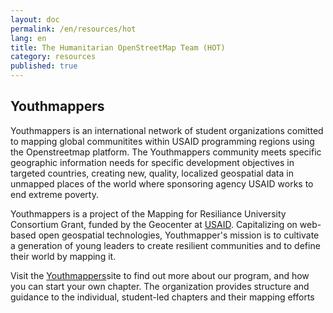 ```yaml
---
layout: doc
permalink: /en/resources/hot
lang: en
title: The Humanitarian OpenStreetMap Team (HOT)
category: resources
published: true
---
```

## Youthmappers
Youthmappers is an international network of student organizations comitted to mapping global communitites within USAID programming regions using the Openstreetmap platform. The Youthmappers community meets specific geographic information needs for specific development objectives in targeted countries, creating new, quality, localized geospatial data in unmapped places of the world where sponsoring agency USAID works to end extreme poverty.

Youthmappers is a project of the Mapping for Resiliance University Consortium Grant, funded by the Geocenter at [USAID](https://www.usaid.gov/). 
Capitalizing on web-based open geospatial technologies, Youthmapper's mission is to cultivate a generation of young leaders to create resilient communities and to define their world by mapping it.


Visit the [Youthmappers](http://www.youthmappers.org/)site to find out more about our program, and how you can start your own chapter. The organization provides structure and guidance to the individual, student-led chapters and their mapping efforts


